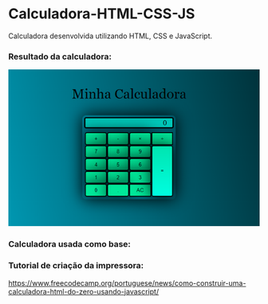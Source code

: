# Calculadora-HTML-CSS-JS
Calculadora desenvolvida utilizando HTML, CSS e JavaScript.

### Resultado da calculadora: 
![alt text](https://github.com/viniciusalves23/Calculadora-HTML-CSS-JS/blob/master/resultado_calculadora.png?raw=true)




### Calculadora usada como base:




### Tutorial de criação da impressora:
https://www.freecodecamp.org/portuguese/news/como-construir-uma-calculadora-html-do-zero-usando-javascript/
